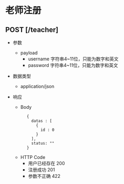 # 老师注册

## POST [/teacher]

+ 参数
  + payload
    + username 字符串4~11位，只能为数字和英文
    + password 字符串4~11位，只能为数字和英文

+ 数据类型
  + application/json

+ 响应
  + Body
  ```
        {
          datas : [
            {
              id : 0
            }
          ],
          status: ""
        }
  ```
  + HTTP Code
    + 用户已经存在 200
    + 注册成功 201
    + 参数不正确 422
